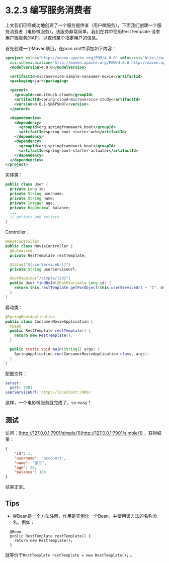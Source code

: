 # 3.2.3 编写服务消费者

上文我们已经成功地创建了一个服务提供者（用户微服务），下面我们创建一个服务消费者（电影微服务）。该服务非常简单，我们在其中使用RestTemplate 请求用户微服务的API，以查询某个指定用户的信息。

首先创建一个Maven项目，在pom.xml中添加如下内容：

```xml
<project xmlns="http://maven.apache.org/POM/4.0.0" xmlns:xsi="http://www.w3.org/2001/XMLSchema-instance"
  xsi:schemaLocation="http://maven.apache.org/POM/4.0.0 http://maven.apache.org/xsd/maven-4.0.0.xsd">
  <modelVersion>4.0.0</modelVersion>

  <artifactId>microservice-simple-consumer-movie</artifactId>
  <packaging>jar</packaging>

  <parent>
    <groupId>com.itmuch.cloud</groupId>
    <artifactId>spring-cloud-microservice-study</artifactId>
    <version>0.0.1-SNAPSHOT</version>
  </parent>

  <dependencies>
    <dependency>
      <groupId>org.springframework.boot</groupId>
      <artifactId>spring-boot-starter-web</artifactId>
    </dependency>
    <dependency>
      <groupId>org.springframework.boot</groupId>
      <artifactId>spring-boot-starter-actuator</artifactId>
    </dependency>
  </dependencies>
</project>
```

实体类：

```java
public class User {
  private Long id;
  private String username;
  private String name;
  private Integer age;
  private BigDecimal balance;
  ...
  // getters and setters
}
```

Controller：

```java
@RestController
public class MovieController {
  @Autowired
  private RestTemplate restTemplate;

  @Value("${userServiceUrl}")
  private String userServiceUrl;

  @GetMapping("/simple/{id}")
  public User findById(@PathVariable Long id) {
    return this.restTemplate.getForObject(this.userServiceUrl + "1", User.class);
  }
}
```

启动类：

```java
@SpringBootApplication
public class ConsumerMovieApplication {
  @Bean
  public RestTemplate restTemplate() {
    return new RestTemplate();
  }

  public static void main(String[] args) {
    SpringApplication.run(ConsumerMovieApplication.class, args);
  }
}
```

配置文件：

```yaml
server:
  port: 7901
userServiceUrl: http://localhost:7900/
```

这样，一个电影微服务就完成了，so easy！



## 测试

访问：[http://127.0.0.1:7901/simple/1](http://127.0.0.1:7901/simple/1) ，获得结果：

```json
{
    "id": 1,
    "username": "account1",
    "name": "张三",
    "age": 20,
    "balance": 100
}
```

结果正常。



## Tips

* @Bean是一个方法注解，作用是实例化一个Bean，并使用该方法的名称命名。例如：

```
  @Bean
  public RestTemplate restTemplate() {
    return new RestTemplate();
  }
```

就等价于`RestTemplate restTemplate = new RestTemplate();` 。
